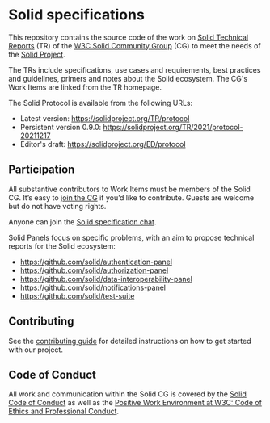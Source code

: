 # Solid specifications

This repository contains the source code of the work on [Solid Technical Reports](https://solidproject.org/TR/) (TR) of the [W3C Solid Community Group](https://www.w3.org/community/solid/) (CG) to meet the needs of the [Solid Project](https://solidproject.org/).

The TRs include specifications, use cases and requirements, best practices and guidelines, primers and notes about the Solid ecosystem. The CG's Work Items are linked from the TR homepage.

The Solid Protocol is available from the following URLs:
* Latest version: https://solidproject.org/TR/protocol
* Persistent version 0.9.0: https://solidproject.org/TR/2021/protocol-20211217
* Editor's draft: https://solidproject.org/ED/protocol

## Participation

All substantive contributors to Work Items must be members of the Solid CG. It’s easy to [join the CG](https://www.w3.org/community/solid/join) if you’d like to contribute. Guests are welcome but do not have voting rights.

Anyone can join the [Solid specification chat](https://gitter.im/solid/specification).

Solid Panels focus on specific problems, with an aim to propose technical reports for the Solid ecosystem:

* https://github.com/solid/authentication-panel
* https://github.com/solid/authorization-panel
* https://github.com/solid/data-interoperability-panel
* https://github.com/solid/notifications-panel
* https://github.com/solid/test-suite

## Contributing

See the [contributing guide](https://github.com/solid/specification/blob/main/CONTRIBUTING.md) for detailed instructions on how to get started with our project.

## Code of Conduct

All work and communication within the Solid CG is covered by the [Solid Code of Conduct](https://github.com/solid/process/blob/main/code-of-conduct.md) as well as the [Positive Work Environment at W3C: Code of Ethics and Professional Conduct](https://www.w3.org/Consortium/cepc/).
